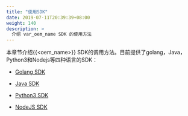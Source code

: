 ```yaml
---
title: "使用SDK"
date: 2019-07-11T20:39:39+08:00
weight: 140
description: >
  介绍 var_oem_name SDK 的使用方法
---
```


本章节介绍{{<oem_name>}} SDK的调用方法。目前提供了golang，Java，Python3和Nodejs等四种语言的SDK：

- [Golang SDK](https://github.com/yunionio/cloudpods/tree/master/pkg/mcclient)

- [Java SDK](https://github.com/yunionio/mcclient_java)

- [Python3 SDK](https://github.com/yunionio/mcclient_python)

- [NodeJS SDK](https://github.com/yunionio/mcclient_nodejs)
